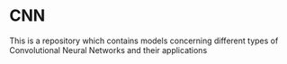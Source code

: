 # CNN
This is a repository which contains models concerning different types of Convolutional Neural Networks and their applications
